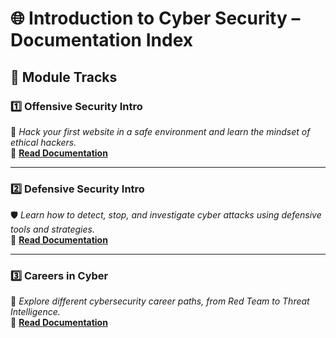 # 🌐 Introduction to Cyber Security – Documentation Index

## 📂 Module Tracks

### 1️⃣ Offensive Security Intro  
🎯 *Hack your first website in a safe environment and learn the mindset of ethical hackers.*  
🔗 [**Read Documentation**](Offensive-Security-Intro.md)

---

### 2️⃣ Defensive Security Intro  
🛡 *Learn how to detect, stop, and investigate cyber attacks using defensive tools and strategies.*  
🔗 [**Read Documentation**](Defensive-Security-Intro.md)

---

### 3️⃣ Careers in Cyber  
💼 *Explore different cybersecurity career paths, from Red Team to Threat Intelligence.*  
🔗 [**Read Documentation**](Careers-in-Cyber.md)


